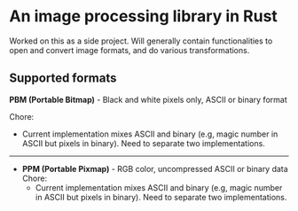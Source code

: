 # An image processing library in Rust

Worked on this as a side project. Will generally contain functionalities to open and convert image formats, and do various transformations.


## Supported formats
**PBM (Portable Bitmap)** - Black and white pixels only, ASCII or binary format

Chore:
  - Current implementation mixes ASCII and binary (e.g, magic number in ASCII but pixels in binary). Need to separate two implementations.

---

- **PPM (Portable Pixmap)** - RGB color, uncompressed ASCII or binary data
Chore:
  - Current implementation mixes ASCII and binary (e.g, magic number in ASCII but pixels in binary). Need to separate two implementations.
